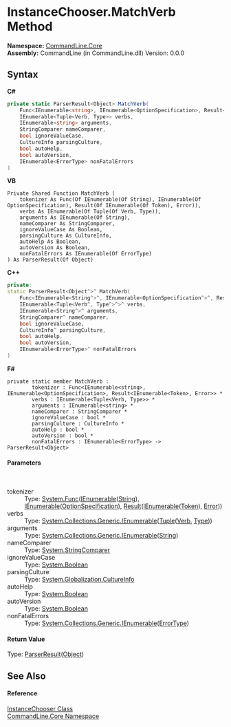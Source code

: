 # InstanceChooser.MatchVerb Method 
 

**Namespace:**&nbsp;<a href="N_CommandLine_Core">CommandLine.Core</a><br />**Assembly:**&nbsp;CommandLine (in CommandLine.dll) Version: 0.0.0

## Syntax

**C#**<br />
``` C#
private static ParserResult<Object> MatchVerb(
	Func<IEnumerable<string>, IEnumerable<OptionSpecification>, Result<IEnumerable<Token>, Error>> tokenizer,
	IEnumerable<Tuple<Verb, Type>> verbs,
	IEnumerable<string> arguments,
	StringComparer nameComparer,
	bool ignoreValueCase,
	CultureInfo parsingCulture,
	bool autoHelp,
	bool autoVersion,
	IEnumerable<ErrorType> nonFatalErrors
)
```

**VB**<br />
``` VB
Private Shared Function MatchVerb ( 
	tokenizer As Func(Of IEnumerable(Of String), IEnumerable(Of OptionSpecification), Result(Of IEnumerable(Of Token), Error)),
	verbs As IEnumerable(Of Tuple(Of Verb, Type)),
	arguments As IEnumerable(Of String),
	nameComparer As StringComparer,
	ignoreValueCase As Boolean,
	parsingCulture As CultureInfo,
	autoHelp As Boolean,
	autoVersion As Boolean,
	nonFatalErrors As IEnumerable(Of ErrorType)
) As ParserResult(Of Object)
```

**C++**<br />
``` C++
private:
static ParserResult<Object^>^ MatchVerb(
	Func<IEnumerable<String^>^, IEnumerable<OptionSpecification^>^, Result<IEnumerable<Token^>^, Error^>^>^ tokenizer, 
	IEnumerable<Tuple<Verb^, Type^>^>^ verbs, 
	IEnumerable<String^>^ arguments, 
	StringComparer^ nameComparer, 
	bool ignoreValueCase, 
	CultureInfo^ parsingCulture, 
	bool autoHelp, 
	bool autoVersion, 
	IEnumerable<ErrorType>^ nonFatalErrors
)
```

**F#**<br />
``` F#
private static member MatchVerb : 
        tokenizer : Func<IEnumerable<string>, IEnumerable<OptionSpecification>, Result<IEnumerable<Token>, Error>> * 
        verbs : IEnumerable<Tuple<Verb, Type>> * 
        arguments : IEnumerable<string> * 
        nameComparer : StringComparer * 
        ignoreValueCase : bool * 
        parsingCulture : CultureInfo * 
        autoHelp : bool * 
        autoVersion : bool * 
        nonFatalErrors : IEnumerable<ErrorType> -> ParserResult<Object> 

```


#### Parameters
&nbsp;<dl><dt>tokenizer</dt><dd>Type: <a href="https://docs.microsoft.com/dotnet/api/system.func-3" target="_blank">System.Func</a>(<a href="https://docs.microsoft.com/dotnet/api/system.collections.generic.ienumerable-1" target="_blank">IEnumerable</a>(<a href="https://docs.microsoft.com/dotnet/api/system.string" target="_blank">String</a>), <a href="https://docs.microsoft.com/dotnet/api/system.collections.generic.ienumerable-1" target="_blank">IEnumerable</a>(<a href="T_CommandLine_Core_OptionSpecification">OptionSpecification</a>), <a href="T_RailwaySharp_ErrorHandling_Result_2">Result</a>(<a href="https://docs.microsoft.com/dotnet/api/system.collections.generic.ienumerable-1" target="_blank">IEnumerable</a>(<a href="T_CommandLine_Core_Token">Token</a>), <a href="T_CommandLine_Error">Error</a>))<br /></dd><dt>verbs</dt><dd>Type: <a href="https://docs.microsoft.com/dotnet/api/system.collections.generic.ienumerable-1" target="_blank">System.Collections.Generic.IEnumerable</a>(<a href="https://docs.microsoft.com/dotnet/api/system.tuple-2" target="_blank">Tuple</a>(<a href="T_CommandLine_Core_Verb">Verb</a>, <a href="https://docs.microsoft.com/dotnet/api/system.type" target="_blank">Type</a>))<br /></dd><dt>arguments</dt><dd>Type: <a href="https://docs.microsoft.com/dotnet/api/system.collections.generic.ienumerable-1" target="_blank">System.Collections.Generic.IEnumerable</a>(<a href="https://docs.microsoft.com/dotnet/api/system.string" target="_blank">String</a>)<br /></dd><dt>nameComparer</dt><dd>Type: <a href="https://docs.microsoft.com/dotnet/api/system.stringcomparer" target="_blank">System.StringComparer</a><br /></dd><dt>ignoreValueCase</dt><dd>Type: <a href="https://docs.microsoft.com/dotnet/api/system.boolean" target="_blank">System.Boolean</a><br /></dd><dt>parsingCulture</dt><dd>Type: <a href="https://docs.microsoft.com/dotnet/api/system.globalization.cultureinfo" target="_blank">System.Globalization.CultureInfo</a><br /></dd><dt>autoHelp</dt><dd>Type: <a href="https://docs.microsoft.com/dotnet/api/system.boolean" target="_blank">System.Boolean</a><br /></dd><dt>autoVersion</dt><dd>Type: <a href="https://docs.microsoft.com/dotnet/api/system.boolean" target="_blank">System.Boolean</a><br /></dd><dt>nonFatalErrors</dt><dd>Type: <a href="https://docs.microsoft.com/dotnet/api/system.collections.generic.ienumerable-1" target="_blank">System.Collections.Generic.IEnumerable</a>(<a href="T_CommandLine_ErrorType">ErrorType</a>)<br /></dd></dl>

#### Return Value
Type: <a href="T_CommandLine_ParserResult_1">ParserResult</a>(<a href="https://docs.microsoft.com/dotnet/api/system.object" target="_blank">Object</a>)

## See Also


#### Reference
<a href="T_CommandLine_Core_InstanceChooser">InstanceChooser Class</a><br /><a href="N_CommandLine_Core">CommandLine.Core Namespace</a><br />